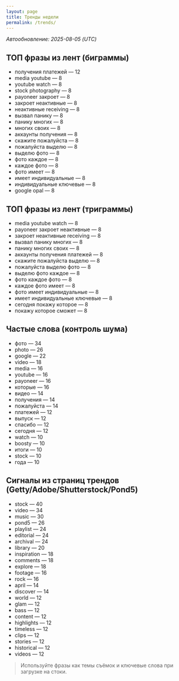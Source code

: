 ```yaml
---
layout: page
title: Тренды недели
permalink: /trends/
---
```


_Автообновление: 2025-08-05 (UTC)_

## ТОП фразы из лент (биграммы)
- получения платежей — 12
- media youtube — 8
- youtube watch — 8
- stock photography — 8
- payoneer закроет — 8
- закроет неактивные — 8
- неактивные receiving — 8
- вызвал панику — 8
- панику многих — 8
- многих своих — 8
- аккаунты получения — 8
- скажите пожалуйста — 8
- пожалуйста выделю — 8
- выделю фото — 8
- фото каждое — 8
- каждое фото — 8
- фото имеет — 8
- имеет индивидуальные — 8
- индивидуальные ключевые — 8
- google opal — 8

## ТОП фразы из лент (триграммы)
- media youtube watch — 8
- payoneer закроет неактивные — 8
- закроет неактивные receiving — 8
- вызвал панику многих — 8
- панику многих своих — 8
- аккаунты получения платежей — 8
- скажите пожалуйста выделю — 8
- пожалуйста выделю фото — 8
- выделю фото каждое — 8
- фото каждое фото — 8
- каждое фото имеет — 8
- фото имеет индивидуальные — 8
- имеет индивидуальные ключевые — 8
- сегодня покажу которое — 8
- покажу которое сможет — 8

## Частые слова (контроль шума)
- фото — 34
- photo — 26
- google — 22
- video — 18
- media — 16
- youtube — 16
- payoneer — 16
- которые — 16
- видео — 14
- получения — 14
- пожалуйста — 14
- платежей — 12
- выпуск — 12
- спасибо — 12
- сегодня — 12
- watch — 10
- boosty — 10
- итоги — 10
- stock — 10
- года — 10

## Сигналы из страниц трендов (Getty/Adobe/Shutterstock/Pond5)
- stock — 40
- video — 34
- music — 30
- pond5 — 26
- playlist — 24
- editorial — 24
- archival — 24
- library — 20
- inspiration — 18
- comments — 18
- explore — 18
- footage — 16
- rock — 16
- april — 14
- discover — 14
- world — 12
- glam — 12
- bass — 12
- content — 12
- highlights — 12
- timeless — 12
- clips — 12
- stories — 12
- historical — 12
- videos — 12

> Используйте фразы как темы съёмок и ключевые слова при загрузке на стоки.
